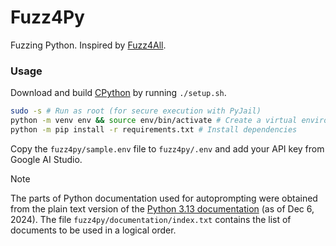 # Fuzz4Py
Fuzzing Python. Inspired by [Fuzz4All](https://github.com/fuzz4all/fuzz4all).

### Usage

Download and build [CPython](https://github.com/python/cpython) by running `./setup.sh`.

```bash
sudo -s # Run as root (for secure execution with PyJail)
python -m venv env && source env/bin/activate # Create a virtual environment
python -m pip install -r requirements.txt # Install dependencies
```

Copy the `fuzz4py/sample.env` file to `fuzz4py/.env` and add your API key from Google AI Studio.

> [!NOTE]
> The parts of Python documentation used for autoprompting were obtained from the plain text version of the [Python 3.13 documentation](https://docs.python.org/3/archives/python-3.13-docs-text.zip) (as of Dec 6, 2024). The file `fuzz4py/documentation/index.txt` contains the list of documents to be used in a logical order.
